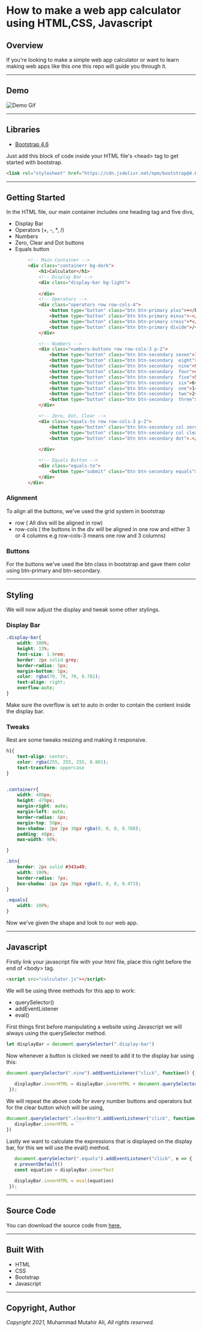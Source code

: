 # How to make a web app calculator using HTML,CSS, Javascript
## Overview
If you're looking to make a simple web app calculator or want to learn making web apps like this one this repo will guide you through it.

---

## Demo
![Demo Gif](https://s4.gifyu.com/images/ezgifcom-gif-maker3f64ae87668fda32.gif)

---

## Libraries
* [Bootstrap 4.6](https://getbootstrap.com/docs/4.6/getting-started/introduction/)

Just add this block of code inside your HTML file's \<head> tag to get started with bootstrap.
```HTML
<link rel="stylesheet" href="https://cdn.jsdelivr.net/npm/bootstrap@4.6.0/dist/css/bootstrap.min.css" integrity="sha384-B0vP5xmATw1+K9KRQjQERJvTumQW0nPEzvF6L/Z6nronJ3oUOFUFpCjEUQouq2+l" crossorigin="anonymous">
```

---

## Getting Started
In the HTML file, our main container includes one heading tag and five divs,
* Display Bar
* Operators (+, -, *, /)
* Numbers
* Zero, Clear and Dot buttons 
* Equals button

```HTML
        <!-- Main Container -->
        <div class="containerr bg-dark">
            <h1>Calculator</h1>
            <!-- Display Bar -->
            <div class="display-bar bg-light">
                
            </div>
            <!-- Operators -->
            <div class="operators row row-cols-4">
                <button type="button" class="btn btn-primary plus">+</button>
                <button type="button" class="btn btn-primary minus">-</button>
                <button type="button" class="btn btn-primary cross">*</button>
                <button type="button" class="btn btn-primary divide">/</button>
            </div>

            <!-- Numbers -->
            <div class="numbers-buttons row row-cols-3 p-2">
                <button type="button" class="btn btn-secondary seven">7</button>
                <button type="button" class="btn btn-secondary  eight">8</button>
                <button type="button" class="btn btn-secondary  nine">9</button>
                <button type="button" class="btn btn-secondary  four">4</button>
                <button type="button" class="btn btn-secondary  five">5</button>
                <button type="button" class="btn btn-secondary  six">6</button>
                <button type="button" class="btn btn-secondary  one">1</button>
                <button type="button" class="btn btn-secondary  two">2</button>
                <button type="button" class="btn btn-secondary  three">3</button>
            </div>

            <!-- Zero, Dot, Clear -->
            <div class="equals-to row row-cols-3 p-2">
                <button type="button" class="btn btn-secondary col zero">0</button>
                <button type="button" class="btn btn-secondary col clearBtn">Clear</button>
                <button type="button" class="btn btn-secondary dot">.</button>
                
            </div>

            <!-- Equals Button -->
            <div class="equals-to">
                <button type="submit" class="btn btn-secondary equals">=</button>
            </div>
        </div>

```

### Alignment
To align all the buttons, we've used the grid system in bootstrap
* row ( All divs will be aligned in row)
* row-cols ( the buttons in the div will be aligned in one row and either 3 or 4 columns e.g row-cols-3 means one row and 3 columns)

### Buttons
For the buttons we've used the btn class in bootstrap and gave them color using btn-primary and btn-secondary.

---

## Styling
We will now adjust the display and tweak some other stylings.
### Display Bar



```CSS
.display-bar{
    width: 100%;
    height: 13%;
    font-size: 1.9rem;
    border: 2px solid grey;
    border-radius: 5px;
    margin-bottom: 5px;
    color: rgba(70, 70, 70, 0.781);
    text-align: right;
    overflow:auto;
}
```
Make sure the overflow is set to auto in order to contain the content inside the display bar.

### Tweaks
Rest are some tweaks resizing and making it responsive.

```CSS
h1{
    text-align: center;
    color: rgba(255, 255, 255, 0.801);
    text-transform: uppercase
}


.containerr{
    width: 400px;
    height: 470px;
    margin-right: auto;
    margin-left: auto;
    border-radius: 6px;
    margin-top: 50px;
    box-shadow: 2px 2px 30px rgba(0, 0, 0, 0.788);
    padding: 40px;
    max-width: 90%;

}

.btn{
    border: 2px solid #343a40;
    width: 100%;
    border-radius: 7px;
    box-shadow: 2px 2px 30px rgba(0, 0, 0, 0.473);
}

.equals{
    width: 100%;
}

```

Now we've given the shape and look to our web app.

---

## Javascript

Firstly link your javascript file with your html file, place this right before the end of \<body> tag.

```HTML
<script src="calculator.js"></script>
```




 We will be using three methods for this app to work:
 * querySelector()
 * addEventListener
 * eval()

 First things first before manipulating a website using Javascript we will always using the querySelector method.

 ``` Javascript
 let displayBar = document.querySelector(".display-bar")
 ```

 Now whenever a button is clicked we need to add it to the display bar using this:

 ``` Javascript
document.querySelector(".nine").addEventListener("click", function() {
    
    displayBar.innerHTML = displayBar.innerHTML + document.querySelector(".nine").innerHTML
  });
 ```

 We will repeat the above code for every number buttons and operators but for the clear button which will be using,

 ``` Javascript
document.querySelector(".clearBtn").addEventListener("click", function() {
    displayBar.innerHTML = ``
})

 ```

 Lastly we want to calculate the expressions that is displayed on the display bar, for this we will use the eval() method.

 ``` Javascript
    document.querySelector(".equals").addEventListener("click", e => {
    e.preventDefault()
    const equation = displayBar.innerText
    
    displayBar.innerHTML = eval(equation)
  });

 ```
---
## Source Code
You can download the source code from [here.](https://codeload.github.com/asadnmalik/calculator/zip/refs/heads/main)

---
## Built With

* HTML
* CSS
* Bootstrap
* Javascript

---

## Copyright, Author
*Copyright 2021*, Muhammad Mutahir Ali, *All rights reserved.*

